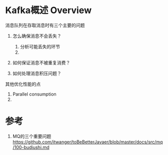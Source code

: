 # Kafka概述 Overview

消息队列在存取消息时有三个主要的问题

1. 怎么确保消息不会丢失？
    1. 分析可能丢失的环节
    2. 

2. 如何保证消息不被重复消费？
3. 如何处理消息积压问题？



其他优化性能的点

1.   Parallel consumption
1.   





# 参考

1.   MQ的三个重要问题 https://github.com/itwanger/toBeBetterJavaer/blob/master/docs/src/mq/100-budiushi.md